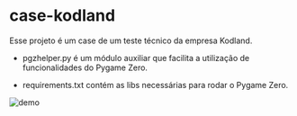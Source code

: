 # case-kodland
Esse projeto é um case de um teste técnico da empresa Kodland.

- pgzhelper.py é um módulo auxiliar que facilita a utilização de funcionalidades do Pygame Zero.

- requirements.txt contém as libs necessárias para rodar o Pygame Zero.

![demo](https://imgur.com/fXXxCDr.gif)
